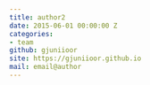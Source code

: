 ```yaml
---
title: author2
date: 2015-06-01 00:00:00 Z
categories:
- team
github: gjuniioor
site: https://gjuniioor.github.io
mail: email@author
---
```



